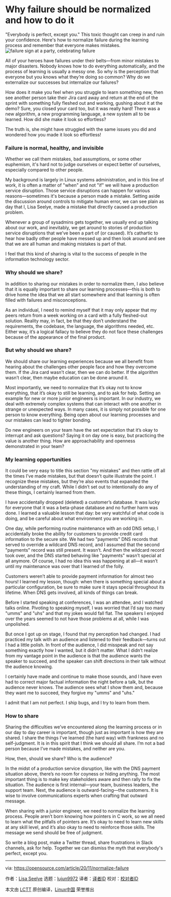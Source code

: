 [#]: collector: (lujun9972)
[#]: translator: ( )
[#]: reviewer: ( )
[#]: publisher: ( )
[#]: url: ( )
[#]: subject: (Why failure should be normalized and how to do it)
[#]: via: (https://opensource.com/article/20/11/normalize-failure)
[#]: author: (Lisa Seelye https://opensource.com/users/lisa)

Why failure should be normalized and how to do it
======
"Everybody is perfect, except you." This toxic thought can creep in and
ruin your confidence. Here's how to normalize failure during the
learning process and remember that everyone makes mistakes.
![failure sign at a party, celebrating failure][1]

All of your heroes have failures under their belts—from minor mistakes to major disasters. Nobody knows how to do everything automatically, and the process of learning is usually a messy one. So why is the perception that everyone but you knows what they’re doing so common? Why do we externalize our successes but internalize our failures?

How does it make you feel when you struggle to learn something new, then see another person take their Jira card away and return at the end of the sprint with something fully fleshed out and working, gushing about it at the demo? Sure, you closed your card too, but it was really hard! There was a new algorithm, a new programming language, a new system all to be learned. How did she make it look so effortless?

The truth is, she might have struggled with the same issues you did and wondered how you made it look so effortless!

### Failure is normal, healthy, and invisible

Whether we call them mistakes, bad assumptions, or some other euphemism, it's hard not to judge ourselves or expect better of ourselves, especially compared to other people.

My background is largely in Linux systems administration, and in this line of work, it is often a matter of "when" and not "if" we will have a production service disruption. Those service disruptions can happen for various reasons—sometimes it's because a person made a mistake. Setting aside the discussion around controls to mitigate human error, we can see plain as day that I, Lisa Seelye, made a mistake that directly caused a production problem.

Whenever a group of sysadmins gets together, we usually end up talking about our work, and inevitably, we get around to stories of production service disruptions that we’ve been a part of (or caused). It’s cathartic to hear how badly other people have messed up and then look around and see that we are all human and making mistakes is part of that.

I feel that this kind of sharing is vital to the success of people in the information technology sector.

### Why should we share?

In addition to sharing our mistakes in order to normalize them, I also believe that it is equally important to share our learning processes—this is both to drive home the idea that we all start somewhere and that learning is often filled with failures and misconceptions.

As an individual, I need to remind myself that it may only appear that my peers return from a week working on a card with a fully fleshed-out solution. Reality may, in fact, be that they don’t understand the requirements, the codebase, the language, the algorithms needed, etc. Either way, it’s a logical fallacy to believe they do not face these challenges because of the appearance of the final product.

### But why should we share?

We should share our learning experiences because we all benefit from hearing about the challenges other people face and how they overcome them. If the Jira card wasn’t clear, then we can do better. If the algorithm wasn’t clear, then maybe education can be done around it.

Most importantly, we need to normalize that it’s okay not to know everything, that it’s okay to still be learning, and to ask for help. Setting an example for new or more junior engineers is important. In our industry, we deal with extremely complex systems that can interact with one another in strange or unexpected ways. In many cases, it is simply not possible for one person to know everything. Being open about our learning processes and our mistakes can lead to tighter bonding.

Do new engineers on your team have the set expectation that it’s okay to interrupt and ask questions? Saying it on day one is easy, but practicing the value is another thing. How are approachability and openness demonstrated in your team?

### My learning opportunities

It could be very easy to title this section "my mistakes" and then rattle off all the times I’ve made mistakes, but that doesn’t quite illustrate the point. I recognize these mistakes, but they’re also events that expanded the understanding of my craft. While I didn’t set out to intentionally do any of these things, I certainly learned from them.

I have accidentally dropped (deleted) a customer’s database. It was lucky for everyone that it was a beta-phase database and no further harm was done. I learned a valuable lesson that day: be very watchful of what code is doing, and be careful about what environment you are working in.

One day, while performing routine maintenance with an odd DNS setup, I accidentally broke the ability for customers to provide credit card information to the secure site. We had two "payments" DNS records that served to override a wildcard DNS record, and I assumed that the second "payments" record was still present. It wasn’t. And then the wildcard record took over, and the DNS started behaving like "payments" wasn’t special at all anymore. Of course, I had no idea this was happening at all—it wasn’t until my maintenance was over that I learned of the folly.

Customers weren’t able to provide payment information for almost two hours! I learned my lesson, though: when there is something special about a particular configuration, be sure to make sure it stays special throughout its lifetime. When DNS gets involved, all kinds of things can break.

Before I started speaking at conferences, I was an attendee, and I watched talks online. Pivoting to speaking myself, I was worried that I’d say too many "umms" and "uhs" and that my jokes would fall flat. The speakers I enjoyed over the years seemed to not have those problems at all, while I was unpolished.

But once I got up on stage, I found that my perception had changed. I had practiced my talk with an audience and listened to their feedback—turns out I had a little polish. In front of the audience, I did misspeak and not say something exactly how I wanted, but it didn’t matter. What I didn’t realize from my vantage point in the audience is that the audience wants the speaker to succeed, and the speaker can shift directions in their talk without the audience knowing.

I certainly have made and continue to make those sounds, and I have even had to correct major factual information the night before a talk, but the audience never knows. The audience sees what I show them and, because they want me to succeed, they forgive my "umms" and "uhs."

I admit that I am not perfect. I ship bugs, and I try to learn from them.

### How to share

Sharing the difficulties we’ve encountered along the learning process or in our day to day career is important, though just as important is how they are shared. I share the things I’ve learned (the hard way) with frankness and no self-judgment. It is in this spirit that I think we should all share. I’m not a bad person because I’ve made mistakes, and neither are you.

How, then, should we share? Who is the audience?

In the midst of a production service disruption, like with the DNS payment situation above, there’s no room for coyness or hiding anything. The most important thing is to make key stakeholders aware and then rally to fix the situation. The audience is first internal—your team, business leaders, the support team. Next, the audience is outward-facing—the customers. It is wise to involve communications experts when crafting that outward message.

When sharing with a junior engineer, we need to normalize the learning process. People aren’t born knowing how pointers in C work, so we all need to learn what the pitfalls of pointers are. It’s okay to need to learn new skills at any skill level, and it’s also okay to need to reinforce those skills. The message we send should be free of judgment.

So write a blog post, make a Twitter thread, share frustrations in Slack channels, ask for help. Together we can dismiss the myth that everybody's perfect, except you.

--------------------------------------------------------------------------------

via: https://opensource.com/article/20/11/normalize-failure

作者：[Lisa Seelye][a]
选题：[lujun9972][b]
译者：[译者ID](https://github.com/译者ID)
校对：[校对者ID](https://github.com/校对者ID)

本文由 [LCTT](https://github.com/LCTT/TranslateProject) 原创编译，[Linux中国](https://linux.cn/) 荣誉推出

[a]: https://opensource.com/users/lisa
[b]: https://github.com/lujun9972
[1]: https://opensource.com/sites/default/files/styles/image-full-size/public/lead-images/fail_failure_celebrate.png?itok=LbvDAEZF (failure sign at a party, celebrating failure)
